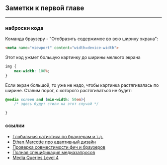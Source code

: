 ## Заметки к первой главе
***
### наброски кода

Команда браузеру - "Отобразить содержимое во всю ширину экрана":

```html
<meta name="viewport" content="width=device-width">
```

Этот код ужмет большую картинку до ширины мелкого экрана

```css
img {
    max-width: 100%;
}
```

Если экран большой, то уже не надо, чтобы картинка растягивалась
по ширине. Ставим порог, с которого растягиваться не будет:

```css
@media screen and (min-width: 50em){
    /* здесь будут стили на этот случай */

}
```

### ссылки

- [Глобальная сатистика по браузерам и т.д.](http://gs.statcounter.com/)
- [Ethan Marcotte про адаптивный дизайн](https://alistapart.com/article/responsive-web-design/)
- [Проверка совместимости фич и браузеров](https://caniuse.com/)
- [Полная спецификация медиазапросов](https://www.w3.org/TR/css3-mediaqueries/)
- [Media Queries Level 4](https://drafts.csswg.org/mediaqueries-4/)